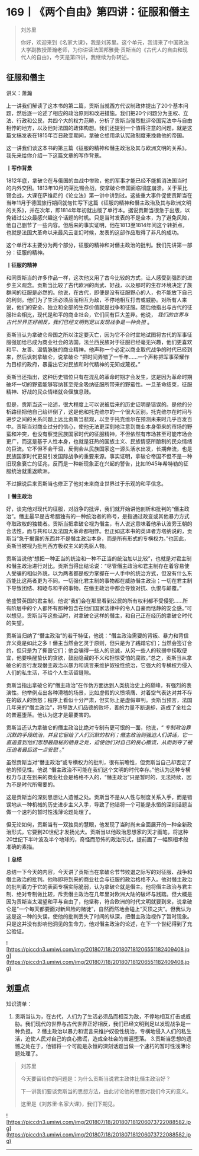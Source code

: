 # 169丨《两个自由》第四讲：征服和僭主

> 刘苏里
> 
> 你好，欢迎来到《名家大课》，我是刘苏里。这个单元，我请来了中国政法大学副教授萧瀚老师，为你讲读法国邦雅曼·贡斯当的《古代人的自由和现代人的自由》，今天是第四讲，我继续为你转述。

## 征服和僭主

讲义：萧瀚

上一讲我们解读了这本书的第二篇，贡斯当就西方代议制政体提出了20个基本问题，然后逐一论述了相应的政治原则和改进措施。我们把20个问题分为主权、立法、行政和公民，共四个大的权力范畴，分析了贡斯当强烈批评帝国宪法中与自由相悖的地方，以及他对法国的政体构想。我们还提到一个值得注意的问题，就是这篇文稿发表在1815年百日政变期间，拿破仑想用承认宪政制度来挽救他的帝国。

这一讲我们谈这本书的第三篇《征服的精神和僭主政治及其与欧洲文明的关系》。我先来给你介绍一下这篇文章的写作背景。

 **丨写作背景**

1812年底，拿破仑在与俄国的血战中惨败，他的军事才能已经不能抵消法国当时的内外交困。1813年10月的莱比锡会战，使拿破仑帝国面临彻底崩溃。关于莱比锡会战，大课在萨维尼的《论立法》第一讲中讲到过。这些重大事件促使贡斯当在当年11月于德国旅行期间就匆忙写下这篇《征服的精神和僭主政治及其与欧洲文明的关系》，并在次年，即1814年年初就出版了单行本。据说贡斯当很急于出版，以免错过公众最感兴趣这个话题的时机。只是当时发表的不是全本，为了避免风险，他自己删节了一些内容。但后来的事实证明，他在1813至1814年间这个转折点，也就是法国大革命以来最风云变幻时候，发表的这部作品取得了非凡的成功。

这个单行本主要分为两个部分，征服的精神和对僭主政治的批判。我们先讲第一部分：征服的精神。

 **丨征服的精神**

和同贡斯当的许多作品一样，这次他又用了古今比较的方式，让人感受到强烈的进步主义观念。贡斯当比较了古代欧洲的尚武、好战，以及那时的生存环境决定了族群间的征服是必然的。他说，在古代，即便是没有征服野心的人，也不能放下自己的利剑。他们为了生活必须品而相互为敌，不停地相互打击或威胁。对所有人来说，他们的安全、独立和全部的生存价值就是战争和征服。随后他指出与古代的征服社会相比，现代是和平的商业社会，它们间有巨大差异。他说， *我们的世界与古代世界正好相反，我们已经文明到足以发现战争是一种负担* 。

贡斯当认为拿破仑帝国之所以注定要灭亡，因为它不合时宜地试图将古代的军事征服强加给已成为商业社会的法国，法兰西民族对于征服已经毫无兴趣，他们更喜欢和平、友善、温情脉脉的商业精神。他声称一个必定以商业取代战争的时代已经到来，然后讽刺拿破仑，说拿破仑 “把时间弄错了一千年……一个声称把军事荣耀作为目标的政府，暴露出它对民族和时代精神的无知或蔑视。”

贡斯当还指出，这种历史错位只有在混乱的革命时期才会发生，这是因为革命时期破坏一切的野蛮能够容纳甚至完全吸纳征服所带来的野蛮性。一旦革命结束，征服精神、好战的民众情绪就会偃旗息鼓。

但是，贡斯当这一论述，很大程度上可以说被后来的历史证明是错误的。是他的分析路径把他自己给绊倒了，这是他和托克维尔的一个很大区别。托克维尔在时间与进步之间的关系问题上远比贡斯当悲观，以至于托克维尔在预测未来时几乎百发百中。贡斯当对商业过分的信心，使他无法更深刻地注意到商业本身带来的市场的野蛮和冲突，也没有察觉民族国家时代的征服精神，不但依然有市场甚至可能市场会更广，而这是基于人性本身，也就是狂热的国族主义、民族情感所酿制的民众情绪的巨流。它不但不会干涸，反倒会从民族国家这一源头活水出发，长期奔流，也是民族国家时代更易引发国际战争的重要来源。事实证明，拿破仑帝国不但不是一种旧现象衰亡的征兆，反而是一种新现象正在兴起的警告，比如1945年希特勒的征服统治就重返欧洲。

不过据说后来贡斯当也修正了他对未来商业世界过于乐观的和平信念。

 **丨僭主政治**

好，谈完他对现代的征服，对战争的批评，我们就开始讲他剖析和批判的“僭主政治”。僭主最早是古希腊独有的一种统治者的称号，是指通过政变或其他暴力方式夺取政权的独裁者。贡斯当把拿破仑视为僭主，有人说这意味着他承认波旁王朝的合法性，而与共和以及法国大革命都相悖。但正如这本书的英译者方塔纳说的，贡斯当“急于揭露的东西并不是僭主政治本身，而是所有形式的专横权力。”也因此，贡斯当被视为批判西方极权主义的先驱人物。

贡斯当说他“想把一种正当的统治和一种不正当的统治加以比较”，也就是对君主制和僭主政治进行对比。贡斯当得出结论说：“尽管僭主政治和君主制存在着容易使人受骗的相似外貌，以为两者都是权力掌握在一人手中的统治方式，但没有什么东西能比这两者更为不同。一切强化君主制的事物都在威胁僭主政治；一切在君主制下导致团结、和睦与和平的事物，在僭主政治中都会导致对抗、仇恨与颠覆。”

他盛赞英国的君主制，他说“我们会在那里看到公民的所有权利都不受侵犯……所有阶层中的个人都怀有那种包含在他们国家法律中的令人自豪而恬静的安全感。”可以想见，贡斯当写这些话时，对拿破仑这样的僭主，和自己正在经历的拿破仑时代的失望。

贡斯当归纳了“僭主政治”的若干特征，他说：“僭主政治需要的背叛、暴力和背信弃义竟是如此之多！僭主当然会乞灵于原则，但只是为了践踏它们；当然会签订合约，但只是为了撕毁它们；他会骗得一些人的忠诚，从另一些人的软弱中捞取便宜，他要唤醒蛰伏的贪欲，鼓励隐藏的不义和担惊受怕的腐败。”总之，贡斯当从拿破仑的言行发现僭主政治以暴力和谎言来维护奴役性统治，它强大的专横权力侵入人们的私生活，不给个人生活留缝隙。

贡斯当指出拿破仑的“僭主政治”在作伪方面达到人类统治史上的巅峰，有强烈的表演性。他举例点出各种滑稽的场景，比如虚假的义愤填膺、对着空气表达对并不存在的敌人的愤怒；程序上看似十分严肃，但实际上是虚假审判。贡斯当预言，法国几年来的“僭主政治”，将导致人们品德的败坏，善的力量不断退却，造成了全社会的普遍堕落。他认为这才是最要害的。

贡斯当还认为拿破仑的僭主政治比绝对专制有更可恨的一面，他说，“ *专制政治靠沉默的手段统治，并且它留给了人们沉默的权利；僭主政治则强迫人们讲话，它一直追查到他们思想最隐秘的栖身之处，迫使他们对自己的良心撒谎，从而剥夺了被压迫者最后这一点安慰* 。”

虽然贡斯当对“僭主政治”或专横权力的批判，很有前瞻性，但贡斯当自己却否定了他的预见性。他说 “僭主政治不可能在我们这个文明的时代幸存。”他认为这种专横权力与正在到来的商业社会是格格不入的，“僭主政治”只是暂时的，无法持续，因为不是时代所需要的。

这是贡斯当的深刻思想让人遗憾之处。贡斯当不是从人性与制度关系入手，而是错误地从一种机械的历史进步主义入手，导致了他错将一个可能是永恒的深刻话题当做一个速朽的暂时性浅薄论题处理了。

但无论如何，贡斯当有一双独具的慧眼，他发现了当时尚未全面展开的一种全新政治形式，它要到20世纪才发扬光大。贡斯当以他政治思想家的天才画笔，将这种20世纪下半叶波及半个地球的，奇怪而恐怖的政治形式，提前画了一幅照相术般准确的素描。

 **丨总结**

总结一下今天的内容，今天讲了贡斯当在拿破仑节节败退之际写的对征服、战争和僭主政治的批判。他称即将到来的商业社会与征服的政治格格不入。他对僭主政治的批判着力于它的表面专横实际脆弱，认为拿破仑就是僭主。他将僭主政治与君主制、绝对专制做比较，斥责僭主政治在几年里对欧洲大陆的破坏与践踏。但大概是因为贡斯当太渴望和平与自由了，他坚称，符合欧洲的时代文明就要到来，说拿破仑是“一个每天都要面对新风险的赌徒”，自然而然地会碰上“灭顶之灾”。但我认为这是这一种的失误，使他的批判丢失了时间的纵深，把僭主政治视作了暂时现象。只是这并没有影响他洞见的生命力，他对僭主政治的论述，在下一个世纪得到了充公验证。

![https://piccdn3.umiwi.com/img/201807/18/201807181206551182409408.jpg](https://piccdn3.umiwi.com/img/201807/18/201807181206551182409408.jpg)

## 划重点

知识清单：
1. 贡斯当认为，在古代，人们为了生活必须品而相互为敌，不停地相互打击或威胁。我们现代的世界与古代世界正好相反，我们已经文明到足以发现战争是一种负担。
2.僭主政治以暴力和谎言来维护奴役性统治，专横地侵入人们的私生活，迫使人民对自己的良心撒谎，造成全社会的普遍堕落。
3.贡斯当思想的遗憾之处在于，他错将一个可能是永恒的深刻话题当做一个速朽的暂时性浅薄论题处理了。

> 刘苏里
> 
> 今天要留给你的问题是：为什么贡斯当说君主政体比僭主政治好？
> 
> 下一讲我们要谈贡斯当的思想方法，由此讨论他的思想对我们今天的意义。
> 
> 这里是《刘苏里·名家大课》，我们下期见。

![https://piccdn3.umiwi.com/img/201807/18/201807181206073722088582.jpg](https://piccdn3.umiwi.com/img/201807/18/201807181206073722088582.jpg)

---
